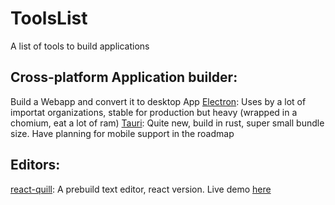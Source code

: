 # ToolsList
A list of tools to build applications

## Cross-platform Application builder:
Build a Webapp and convert it to desktop App
[Electron](https://www.electronjs.org/): Uses by a lot of importat organizations, stable for production but heavy (wrapped in a chomium, eat a lot of ram)
[Tauri](https://tauri.app/): Quite new, build in rust, super small bundle size. Have planning for mobile support in the roadmap

## Editors:
[react-quill](https://www.npmjs.com/package/react-quill): A prebuild text editor, react version. Live demo [here](https://zenoamaro.github.io/react-quill/)
